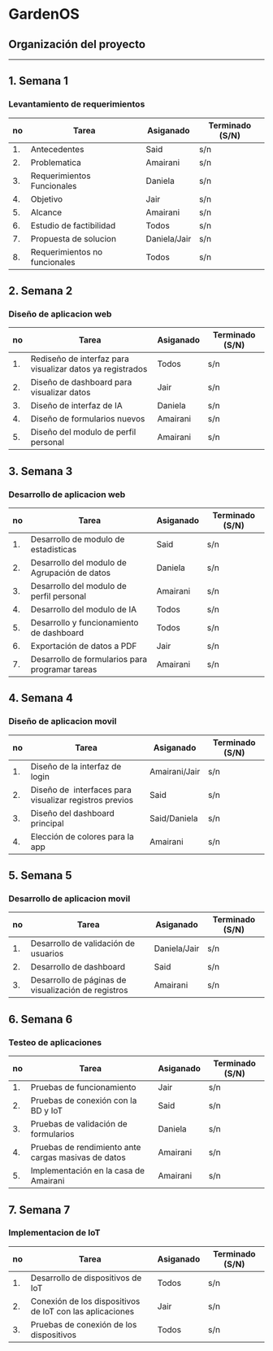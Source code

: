 # GardenOS

## Organización del proyecto

-------------------------------------------------
## 1. Semana 1
### Levantamiento de requerimientos

|no|Tarea|Asiganado|Terminado (S/N)|
|--|--|--|--|
|1.|Antecedentes|Said|s/n|
|2.|Problematica|Amairani|s/n|
|3.|Requerimientos Funcionales|Daniela|s/n|
|4.|Objetivo|Jair|s/n|
|5.|Alcance|Amairani|s/n|
|6.|Estudio de factibilidad|Todos|s/n|
|7.|Propuesta de solucion|Daniela/Jair|s/n|
|8.|Requerimientos no funcionales|Todos|s/n|

## 2. Semana 2
### Diseño de aplicacion web

|no|Tarea|Asiganado|Terminado (S/N)|
|--|--|--|--|
|1.|Rediseño de interfaz para visualizar datos ya registrados|Todos|s/n|
|2.|Diseño de dashboard para visualizar datos|Jair|s/n|
|3.|Diseño de interfaz de IA|Daniela|s/n|
|4.|Diseño de formularios nuevos|Amairani|s/n|
|5.|Diseño del modulo de perfil personal|Amairani|s/n|

## 3. Semana 3
### Desarrollo de aplicacion web

|no|Tarea|Asiganado|Terminado (S/N)|
|--|--|--|--|
|1.|Desarrollo de modulo de estadisticas|Said|s/n|
|2.|Desarrollo del modulo de Agrupación de datos|Daniela|s/n|
|3.|Desarrollo del modulo de perfil personal|Amairani|s/n|
|4.|Desarrollo del modulo de IA|Todos|s/n|
|5.|Desarrollo y funcionamiento de dashboard|Todos|s/n|
|6.|Exportación de datos a PDF|Jair|s/n|
|7.|Desarrollo de formularios para programar tareas|Amairani|s/n|

## 4. Semana 4
### Diseño de aplicacion movil

|no|Tarea|Asiganado|Terminado (S/N)|
|--|--|--|--|
|1.|Diseño de la interfaz de login|Amairani/Jair|s/n|
|2.|Diseño de  interfaces para visualizar registros previos|Said|s/n|
|3.|Diseño del dashboard principal|Said/Daniela|s/n|
|4.|Elección de colores para la app|Amairani|s/n|

## 5. Semana 5
### Desarrollo de aplicacion movil

|no|Tarea|Asiganado|Terminado (S/N)|
|--|--|--|--|
|1.|Desarrollo de validación de usuarios|Daniela/Jair|s/n|
|2.|Desarrollo de dashboard|Said|s/n|
|3.|Desarrollo de páginas de visualización de registros|Amairani|s/n|

## 6. Semana 6
### Testeo de aplicaciones

|no|Tarea|Asiganado|Terminado (S/N)|
|--|--|--|--|
|1.|Pruebas de funcionamiento|Jair|s/n|
|2.|Pruebas de conexión con la BD y IoT|Said|s/n|
|3.|Pruebas de validación de formularios|Daniela|s/n|
|4.|Pruebas de rendimiento ante cargas masivas de datos|Amairani|s/n|
|5.|Implementación en la casa de Amairani|Amairani|s/n|

## 7. Semana 7
### Implementacion de IoT

|no|Tarea|Asiganado|Terminado (S/N)|
|--|--|--|--|
|1.|Desarrollo de dispositivos de IoT|Todos|s/n|
|2.|Conexión de los dispositivos de IoT con las aplicaciones|Jair|s/n|
|3.|Pruebas de conexión de los dispositivos|Todos|s/n|
